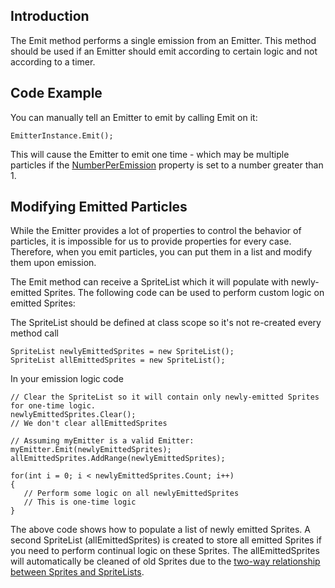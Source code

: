 ## Introduction

The Emit method performs a single emission from an Emitter. This method should be used if an Emitter should emit according to certain logic and not according to a timer.

## Code Example

You can manually tell an Emitter to emit by calling Emit on it:

    EmitterInstance.Emit();

This will cause the Emitter to emit one time - which may be multiple particles if the [NumberPerEmission](/frb/docs/index.php?title=FlatRedBall.Graphics.Particle.Emitter.NumberPerEmission.md "FlatRedBall.Graphics.Particle.Emitter.NumberPerEmission") property is set to a number greater than 1.

## Modifying Emitted Particles

While the Emitter provides a lot of properties to control the behavior of particles, it is impossible for us to provide properties for every case. Therefore, when you emit particles, you can put them in a list and modify them upon emission.

The Emit method can receive a SpriteList which it will populate with newly-emitted Sprites. The following code can be used to perform custom logic on emitted Sprites:

The SpriteList should be defined at class scope so it's not re-created every method call

    SpriteList newlyEmittedSprites = new SpriteList();
    SpriteList allEmittedSprites = new SpriteList();

In your emission logic code

    // Clear the SpriteList so it will contain only newly-emitted Sprites for one-time logic.
    newlyEmittedSprites.Clear();
    // We don't clear allEmittedSprites

    // Assuming myEmitter is a valid Emitter:
    myEmitter.Emit(newlyEmittedSprites);
    allEmittedSprites.AddRange(newlyEmittedSprites);

    for(int i = 0; i < newlyEmittedSprites.Count; i++)
    {
       // Perform some logic on all newlyEmittedSprites
       // This is one-time logic
    }

The above code shows how to populate a list of newly emitted Sprites. A second SpriteList (allEmittedSprites) is created to store all emitted Sprites if you need to perform continual logic on these Sprites. The allEmittedSprites will automatically be cleaned of old Sprites due to the [two-way relationship between Sprites and SpriteLists](/frb/docs/index.php?title=FlatRedBall.Math.AttachableList#Two_Way_Relationships.md "FlatRedBall.Math.AttachableList").
